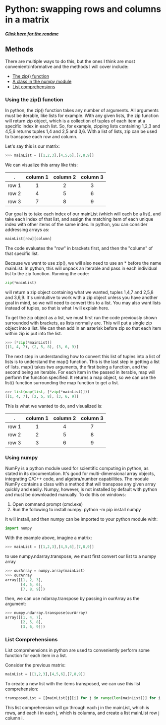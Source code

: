 # Python: swapping rows and columns in a matrix
##### [Click here for the readme](README.md)

## Methods

There are multiple ways to do this, but the ones I think are most convenient/informative and the methods I will cover include:

* [The zip() function](zip)
* [A class in the numpy module](numpy)
* [List comprehensions](list)

### Using the zip() function
<a id="zip"></a>

In python, the zip() function takes any number of arguments. All arguments must be iterable, like lists for example. With any given lists, the zip function will return zip object, which is a collection of tuples of each item at a specific index in each list. So, for example, zipping lists containing 1,2,3 and 4,5,6 returns tuples 1,4 and 2,5 and 3,6. With a list of lists, zip can be used to transpose each row and column. 

Let's say this is our matrix:
```python
>>> mainList = [[1,2,3],[4,5,6],[7,8,9]]
```
We can visualize this array like this:

. | column 1 | column 2 | column 3
--- |:---:|:---:|:---:
row 1 | 1 | 2 | 3
row 2 | 4 | 5 | 6
row 3 | 7 | 8 | 9

Our goal is to take each index of our mainList (which will each be a list), and take each index of that list, and assign the matching item of each unique index with other items of the same index. In python, you can consider addressing arrays as: 
```python
mainList[row][column]
```
The code evaluates the "row" in brackets first, and then the "column" of that specific list. 

Because we want to use zip(), we will also need to use an * before the name mainList. In python, this will unpack an iterable and pass in each individual list to the zip function. Running the code:
```python
zip(*mainList)
```
will return a zip object containing what we wanted, tuples 1,4,7 and 2,5,8 and 3,6,9. It's unintuitive to work with a zip object unless you have another goal in mind, so we will need to convert this to a list. You may also want lists instead of tuples, so that is what I will explain here. 

To get the zip object as a list, we must first run the code previously shown surrounded with brackets, as lists normally are. This will put a single zip object into a list. We can then add in an asterisk before zip so that each item within zip is put into the list.
```python
>>> [*zip(*mainList)]
[(1, 4, 7), (2, 5, 8), (3, 6, 9)]
```

The next step in understanding how to convert this list of tuples into a list of lists is to understand the map() function. This is the last step in getting a list of lists. map() takes two arguments, the first being a function, and the second being an iterable. For each item in the passed in iterable, map will perform the function specified. It returns a map object, so we can use the list() function surrounding the map function to get a list.

```python
>>> list(map(list, [*zip(*mainList)]))
[[1, 4, 7], [2, 5, 8], [3, 6, 9]]
```

This is what we wanted to do, and visualized is:

. | column 1 | column 2 | column 3
--- |:---:|:---:|:---:
row 1 | 1 | 4 | 7
row 2 | 2 | 5 | 8
row 3 | 3 | 6 | 9



### Using numpy
<a id="numpy"></a>

NumPy is a python module used for scientific computing in python, as stated in its documentation. It's good for multi-dimensional array objects, integrating C/C++ code, and algebra/number capabilities. The module NumPy contains a class with a method that will transpose any given array quickly and easily. Numpy, however, is not installed by default with python and must be downloaded manually. To do this on windows:

1. Open command prompt (cmd.exe)
2. Run the following to install numpy: python -m pip install numpy

It will install, and then numpy can be imported to your python module with:
```python
import numpy
```

With the example above, imagine a matrix:
```python
>>> mainList = [[1,2,3],[4,5,6],[7,8,9]]
```

to use numpy.ndarray.transpose, we must first convert our list to a numpy array
```python
>>> ourArray = numpy.array(mainList)
>>> ourArray
array([[1, 2, 3],
       [4, 5, 6],
       [7, 8, 9]])
```

then, we can use ndarray.transpose by passing in ourArray as the argument:
```python
>>> numpy.ndarray.transpose(ourArray)
array([[1, 4, 7],
       [2, 5, 8],
       [3, 6, 9]])
```



### List Comprehensions
<a id="list"></a>

List comprehensions in python are used to conveniently perform some function for each item in a list. 

Consider the previous matrix:
```python
mainList = [[1,2,3],[4,5,6],[7,8,9]]
```

To create a new list with the items transposed, we can use this list comprehension:
```python
transposedList = [[mainList[j][i] for j in range(len(mainList))] for i in range(len(mainList[0]))]
```
This list comprehension will go through each j in the mainList, which is rows, and each i in each j, which is columns, and create a list mainList row j column i. 
